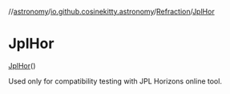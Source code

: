 //[astronomy](../../../../index.md)/[io.github.cosinekitty.astronomy](../../index.md)/[Refraction](../index.md)/[JplHor](index.md)

# JplHor

[JplHor](index.md)()

Used only for compatibility testing with JPL Horizons online tool.

